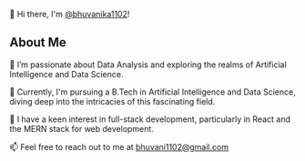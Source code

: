 👋 Hi there, I'm [@bhuvanika1102](https://github.com/bhuvanika1102)!

## About Me

👀 I’m passionate about Data Analysis and exploring the realms of Artificial Intelligence and Data Science.

🌱 Currently, I'm pursuing a B.Tech in Artificial Intelligence and Data Science, diving deep into the intricacies of this fascinating field.

💼 I have a keen interest in full-stack development, particularly in React and the MERN stack for web development.

📫 Feel free to reach out to me at bhuvani1102@gmail.com
